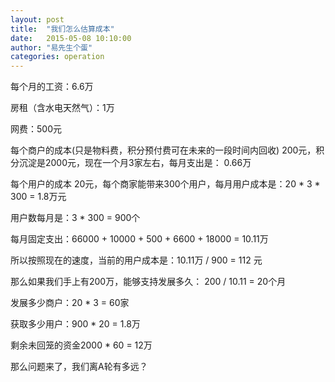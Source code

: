```yaml
---
layout: post
title:  "我们怎么估算成本"
date:   2015-05-08 10:10:00
author: "易先生个蛋"
categories: operation
---
```


每个月的工资：6.6万

房租（含水电天然气）：1万

网费：500元

每个商户的成本(只是物料费，积分预付费可在未来的一段时间内回收) 200元，积分沉淀是2000元，现在一个月3家左右，每月支出是： 0.66万

每个用户的成本 20元，每个商家能带来300个用户，每月用户成本是：20 * 3 * 300 = 1.8万元

用户数每月是：3 * 300 = 900个

每月固定支出：66000 + 10000 + 500 + 6600 + 18000 = 10.11万

所以按照现在的速度，当前的用户成本是：10.11万 / 900 = 112 元

那么如果我们手上有200万，能够支持发展多久： 200 / 10.11 = 20个月

发展多少商户：20 * 3 = 60家

获取多少用户：900 * 20 = 1.8万

剩余未回笼的资金2000 * 60 = 12万

那么问题来了，我们离A轮有多远？



